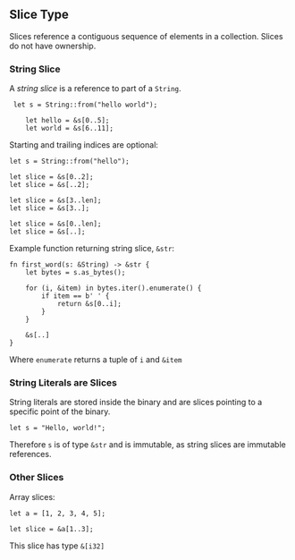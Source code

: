 ## Slice Type

Slices reference a contiguous sequence of elements in a collection. Slices do not have ownership.

### String Slice

A _string slice_ is a reference to part of a `String`.

```rust,ignore
 let s = String::from("hello world");

    let hello = &s[0..5];
    let world = &s[6..11];
```

Starting and trailing indices are optional:

```rust,ignore
let s = String::from("hello");

let slice = &s[0..2];
let slice = &s[..2];

let slice = &s[3..len];
let slice = &s[3..];

let slice = &s[0..len];
let slice = &s[..];
```

Example function returning string slice, `&str`:

```rust,ignore
fn first_word(s: &String) -> &str {
    let bytes = s.as_bytes();

    for (i, &item) in bytes.iter().enumerate() {
        if item == b' ' {
            return &s[0..i];
        }
    }

    &s[..]
}
```

Where `enumerate` returns a tuple of `i` and `&item`

### String Literals are Slices

String literals are stored inside the binary and are slices pointing to a specific point of the binary.

```rust,ignore
let s = "Hello, world!";
```

Therefore `s` is of type `&str` and is immutable, as string slices are immutable references.

### Other Slices

Array slices:

```rust,ignore
let a = [1, 2, 3, 4, 5];

let slice = &a[1..3];
```

This slice has type `&[i32]`
